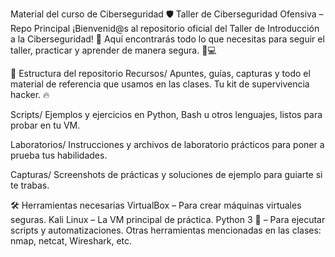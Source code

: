Material del curso de Ciberseguridad
🛡 Taller de Ciberseguridad Ofensiva – Repo Principal
¡Bienvenid@s al repositorio oficial del Taller de Introducción a la Ciberseguridad! 👋
Aquí encontrarás todo lo que necesitas para seguir el taller, practicar y aprender de manera segura. 🚀💻

📂 Estructura del repositorio
Recursos/
Apuntes, guías, capturas y todo el material de referencia que usamos en las clases. Tu kit de supervivencia hacker. 🔥

Scripts/
Ejemplos y ejercicios en Python, Bash u otros lenguajes, listos para probar en tu VM.

Laboratorios/
Instrucciones y archivos de laboratorio prácticos para poner a prueba tus habilidades.

Capturas/
Screenshots de prácticas y soluciones de ejemplo para guiarte si te trabas.

🛠 Herramientas necesarias
VirtualBox – Para crear máquinas virtuales seguras.
Kali Linux – La VM principal de práctica.
Python 3 🐍 – Para ejecutar scripts y automatizaciones.
Otras herramientas mencionadas en las clases: nmap, netcat, Wireshark, etc.
